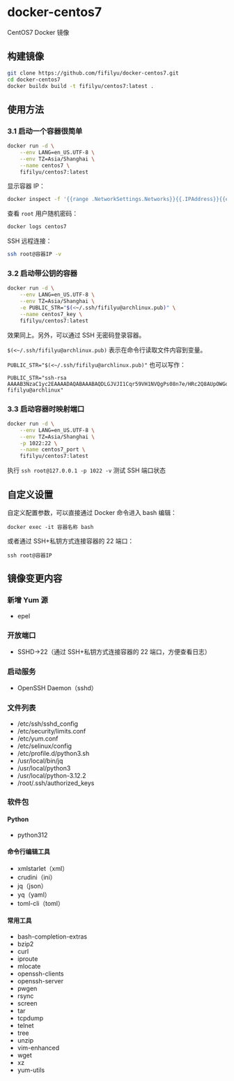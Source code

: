 # docker-centos7

CentOS7 Docker 镜像

## 构建镜像

```bash
git clone https://github.com/fifilyu/docker-centos7.git
cd docker-centos7
docker buildx build -t fifilyu/centos7:latest .
```

## 使用方法

### 3.1 启动一个容器很简单

```bash
docker run -d \
    --env LANG=en_US.UTF-8 \
    --env TZ=Asia/Shanghai \
    --name centos7 \
    fifilyu/centos7:latest
```

显示容器 IP：

```bash
docker inspect -f '{{range .NetworkSettings.Networks}}{{.IPAddress}}{{end}}' centos7
```

查看 `root` 用户随机密码：

```bash
docker logs centos7
```

SSH 远程连接：

```bash
ssh root@容器IP -v
```

### 3.2 启动带公钥的容器

```bash
docker run -d \
    --env LANG=en_US.UTF-8 \
    --env TZ=Asia/Shanghai \
    -e PUBLIC_STR="$(<~/.ssh/fifilyu@archlinux.pub)" \
    --name centos7_key \
    fifilyu/centos7:latest
```

效果同上。另外，可以通过 SSH 无密码登录容器。

`$(<~/.ssh/fifilyu@archlinux.pub)` 表示在命令行读取文件内容到变量。

`PUBLIC_STR="$(<~/.ssh/fifilyu@archlinux.pub)"` 也可以写作：

    PUBLIC_STR="ssh-rsa AAAAB3NzaC1yc2EAAAADAQABAAABAQDLGJVJI1Cqr59VH1NVQgPs08n7e/HRc2Q8AUpOWGoJpVzIgjO+ipjqwnxh3eiBd806eXIIa5OFwRm0fYfMFxBOdo3l5qGtBe82PwTotdtpcacP5Dkrn+HZ1kG+cf0BNSF5oXbTCTrqY12/T8h4035BXyRw7+MuVPiCUhydYs3RgsODA47ZR3owgjvPsayUd5MrD8gidGqv1zdyW9nQXnXB7m9Sn9Mg8rk6qBxQUbtMN9ez0BFrUGhXCkW562zhJjP5j4RLVfvL2N1bWT9EoFTCjk55pv58j+PTNEGUmu8PrU8mtgf6zQO871whTD8/H6brzaMwuB5Rd5OYkVir0BXj fifilyu@archlinux"

### 3.3 启动容器时映射端口

```bash
docker run -d \
    --env LANG=en_US.UTF-8 \
    --env TZ=Asia/Shanghai \
    -p 1022:22 \
    --name centos7_port \
    fifilyu/centos7:latest
```

执行 `ssh root@127.0.0.1 -p 1022 -v` 测试 SSH 端口状态

## 自定义设置

自定义配置参数，可以直接通过 Docker 命令进入 bash 编辑：

`docker exec -it 容器名称 bash`

或者通过 SSH+私钥方式连接容器的 22 端口：

`ssh root@容器IP`

## 镜像变更内容

### 新增 Yum 源

- epel

### 开放端口

- SSHD->22（通过 SSH+私钥方式连接容器的 22 端口，方便查看日志）

### 启动服务

- OpenSSH Daemon（sshd）

### 文件列表

* /etc/ssh/sshd_config
* /etc/security/limits.conf
* /etc/yum.conf
* /etc/selinux/config
* /etc/profile.d/python3.sh
* /usr/local/bin/jq
* /usr/local/python3
* /usr/local/python-3.12.2
* /root/.ssh/authorized_keys

### 软件包

#### Python

- python312

#### 命令行编辑工具

- xmlstarlet（xml）
- crudini（ini）
- jq（json）
- yq（yaml）
- toml-cli（toml）

#### 常用工具

- bash-completion-extras
- bzip2
- curl
- iproute
- mlocate
- openssh-clients
- openssh-server
- pwgen
- rsync
- screen
- tar
- tcpdump
- telnet
- tree
- unzip
- vim-enhanced
- wget
- xz
- yum-utils
